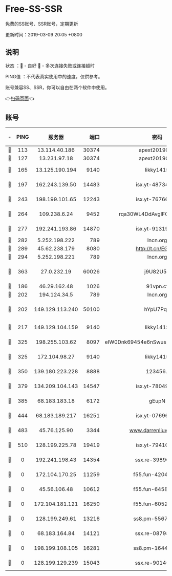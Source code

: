 # Free-SS-SSR

免费的SS账号、SSR账号，定期更新

更新时间：2019-03-09 20:05 +0800

## 说明

状态     ：🙂 - 良好 🙁 - 多次连接失败或连接超时

PING值   ：不代表真实使用中的速度，仅供参考。

账号兼容SS、SSR，你可以自由在两个软件中使用。

👉[扫码页面](https://liesauer.github.io/Free-SS-SSR/)👈

## 账号

|-|PING|服务器|端口|密码|加密方式|区域|
|:----:|:----:|:-----:|-----:|:----:|:----:|:----:|
|🙂|113|13.114.40.186|30374|apext2019006|chacha20|JP|
|🙂|127|13.231.97.18|30374|apext2019006|chacha20|JP|
|🙂|165|13.125.190.194|9140|likky1415|aes-256-cfb|KR|
|🙂|197|162.243.139.50|14483|isx.yt-48734916|aes-256-cfb|US|
|🙂|243|198.199.101.65|12243|isx.yt-76766830|aes-256-cfb|US|
|🙂|264|109.238.6.24|9452|rqa30WL4DdAvgIFG6Fs3znzTa|aes-256-cfb|FR|
|🙂|277|192.241.193.86|14870|isx.yt-91319838|aes-256-cfb|US|
|🙂|282|5.252.198.222|789|lncn.org|rc4|JP|
|🙂|289|45.62.238.179|8080|http://t.cn/EGJIyrl|rc4-md5|CA|
|🙂|294|5.252.198.221|789|lncn.org|rc4|JP|
|🙂|363|27.0.232.19|60026|j9U82U53|xchacha20-ietf-poly1305|HK|
|🙂|186|46.29.162.48|1026|91vpn.cf|rc4-md5|RU|
|🙂|202|194.124.34.5|789|lncn.org|rc4|JP|
|🙂|202|149.129.113.240|50100|hYpU7PqP|chacha20-ietf-poly1305|CN|
|🙂|217|149.129.104.159|9140|likky1415|aes-256-cfb|HK|
|🙂|325|198.255.103.62|8097|eIW0Dnk69454e6nSwuspv9DmS201tQ0D|aes-256-cfb|US|
|🙂|325|172.104.98.27|9140|likky1415|aes-256-cfb|JP|
|🙂|350|139.180.223.228|8888|123456..|aes-256-cfb|JP|
|🙂|379|134.209.104.143|14547|isx.yt-78049863|aes-256-cfb|SG|
|🙂|385|68.183.183.18|6172|gEupN|aes-256-cfb|SG|
|🙂|444|68.183.189.217|16251|isx.yt-07696164|aes-256-cfb|SG|
|🙂|483|45.76.125.90|3344|www.darrenliuwei.com|aes-256-cfb|AU|
|🙂|510|128.199.225.78|19419|isx.yt-79410902|aes-256-cfb|SG|
|🙁|0|192.241.198.43|14354|ssx.re-39890928|aes-256-cfb|US|
|🙁|0|172.104.170.25|11259|f55.fun-42045141|aes-256-cfb|SG|
|🙁|0|45.56.106.48|10612|f55.fun-64589896|aes-256-cfb|US|
|🙁|0|172.104.181.121|16250|f55.fun-60522964|aes-256-cfb|SG|
|🙁|0|128.199.249.61|13216|ss8.pm-55672488|aes-256-cfb|SG|
|🙁|0|68.183.164.84|14121|ssx.re-08798532|aes-256-cfb|US|
|🙁|0|198.199.108.105|16281|ss8.pm-16442096|aes-256-cfb|US|
|🙁|0|128.199.129.239|15043|ssx.re-90145135|aes-256-cfb|SG|
